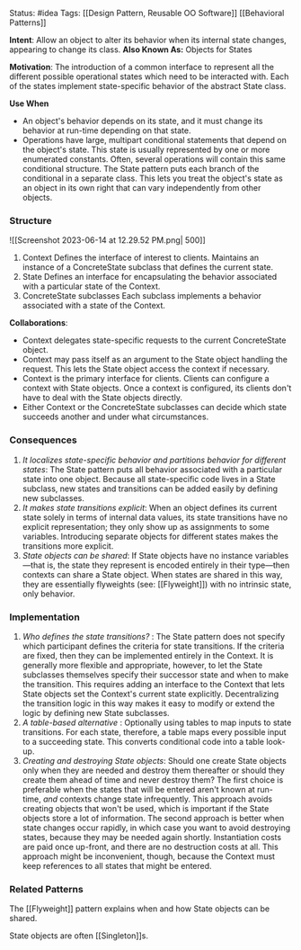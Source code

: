Status: #idea
Tags: [[Design Pattern, Reusable OO Software]] [[Behavioral Patterns]]

**Intent**: Allow an object to alter its behavior when its internal state changes, appearing to change its class.
**Also Known As:** Objects for States

**Motivation**: The introduction of a common interface to represent all the different possible operational states which need to be interacted with. Each of the states implement state-specific behavior of the abstract State class.

**Use When**
- An object's behavior depends on its state, and it must change its behavior at run-time depending on that state.
- Operations have large, multipart conditional statements that depend on the object's state. This state is usually represented by one or more enumerated constants. Often, several operations will contain this same conditional structure. The State pattern puts each branch of the conditional in a separate class. This lets you treat the object's state as an object in its own right that can vary independently from other objects.

### Structure

![[Screenshot 2023-06-14 at 12.29.52 PM.png| 500]]

1. Context
		Defines the interface of interest to clients.
		Maintains an instance of a ConcreteState subclass that defines the current state.
2. State
		Defines an interface for encapsulating the behavior associated with a particular state of the Context.
3. ConcreteState subclasses
		Each subclass implements a behavior associated with a state of the Context.

**Collaborations**: 
- Context delegates state-specific requests to the current ConcreteState object.
- Context may pass itself as an argument to the State object handling the request. This lets the State object access the context if necessary.
- Context is the primary interface for clients. Clients can configure a context with State objects. Once a context is configured, its clients don't have to deal with the State objects directly. 
- Either Context or the ConcreteState subclasses can decide which state succeeds another and under what circumstances.

### Consequences
1. *It localizes state-specific behavior and partitions behavior for different states*: The State pattern puts all behavior associated with a particular state into one object. Because all state-specific code lives in a State subclass, new states and transitions can be added easily by defining new subclasses.
2. *It makes state transitions explicit*: When an object defines its current state solely in terms of internal data values, its state transitions have no explicit representation; they only show up as assignments to some variables. Introducing separate objects for different states makes the transitions more explicit.
3. *State objects can be shared*: If State objects have no instance variables—that is, the state they represent is encoded entirely in their type—then contexts can share a State object. When states are shared in this way, they are essentially flyweights (see: [[Flyweight]]) with no intrinsic state, only behavior.

### Implementation
1. *Who defines the state transitions?* : The State pattern does not specify which participant defines the criteria for state transitions. If the criteria are fixed, then they can be implemented entirely in the Context. It is generally more flexible and appropriate, however, to let the State subclasses themselves specify their successor state and when to make the transition. This requires adding an interface to the Context that lets State objects set the Context's current state explicitly. Decentralizing the transition logic in this way makes it easy to modify or extend the logic by defining new State subclasses.
2. *A table-based alternative* : Optionally using tables to map inputs to state transitions. For each state, therefore, a table maps every possible input to a succeeding state. This converts conditional code into a table look-up.
3. *Creating and destroying State objects*: Should one create State objects only when they are needed and destroy them thereafter or should they create them ahead of time and never destroy them? The first choice is preferable when the states that will be entered aren't known at run-time, _and_ contexts change state infrequently. This approach avoids creating objects that won't be used, which is important if the State objects store a lot of information. The second approach is better when state changes occur rapidly, in which case you want to avoid destroying states, because they may be needed again shortly. Instantiation costs are paid once up-front, and there are no destruction costs at all. This approach might be inconvenient, though, because the Context must keep references to all states that might be entered.

### Related Patterns
The [[Flyweight]] pattern explains when and how State objects can be shared.

State objects are often [[Singleton]]s.